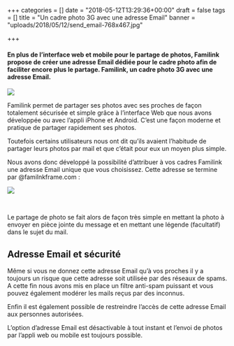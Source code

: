 +++
categories = []
date = "2018-05-12T13:29:36+00:00"
draft = false
tags = []
title = "Un cadre photo 3G avec une adresse Email"
banner = "uploads/2018/05/12/send_email-768x467.jpg"

+++
#### En plus de l’interface web et mobile pour le partage de photos, Familink propose de créer une adresse Email dédiée pour le cadre photo afin de faciliter encore plus le partage. Familink, un cadre photo 3G avec une adresse Email.

![](/uploads/2018/05/12/send_email-768x467.jpg)

Familink permet de partager ses photos avec ses proches de façon totalement sécurisée et simple grâce à l’interface Web que nous avons développée ou avec l’appli iPhone et Android. C’est une façon moderne et pratique de partager rapidement ses photos.

Toutefois certains utilisateurs nous ont dit qu’ils avaient l’habitude de partager leurs photos par mail et que c’était pour eux un moyen plus simple.

Nous avons donc développé la possibilité d’attribuer à vos cadres Familink une adresse Email unique que vous choisissez. Cette adresse se termine par @familnkframe.com :

![](/uploads/2018/05/12/choix-email-768x443.jpg)

 

Le partage de photo se fait alors de façon très simple en mettant la photo à envoyer en pièce jointe du message et en mettant une légende (facultatif) dans le sujet du mail.

## Adresse Email et sécurité

Même si vous ne donnez cette adresse Email qu’à vos proches il y a toujours un risque que cette adresse soit utilisée par des réseaux de spams. A cette fin nous avons mis en place un filtre anti-spam puissant et vous pouvez également modérer les mails reçus par des inconnus.

Enfin il est également possible de restreindre l’accès de cette adresse Email aux personnes autorisées.

L’option d’adresse Email est désactivable à tout instant et l’envoi de photos par l’appli web ou mobile est toujours possible.